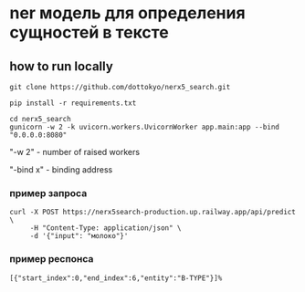 # ner модель для определения сущностей в тексте

## how to run locally

```
git clone https://github.com/dottokyo/nerx5_search.git
```
```
pip install -r requirements.txt
```
```
cd nerx5_search
gunicorn -w 2 -k uvicorn.workers.UvicornWorker app.main:app --bind "0.0.0.0:8080"
```
"-w 2" - number of raised workers

"-bind x" - binding address

### пример запроса
```
curl -X POST https://nerx5search-production.up.railway.app/api/predict \
     -H "Content-Type: application/json" \
     -d '{"input": "молоко"}'
```
### пример респонса
```
[{"start_index":0,"end_index":6,"entity":"B-TYPE"}]%    
```